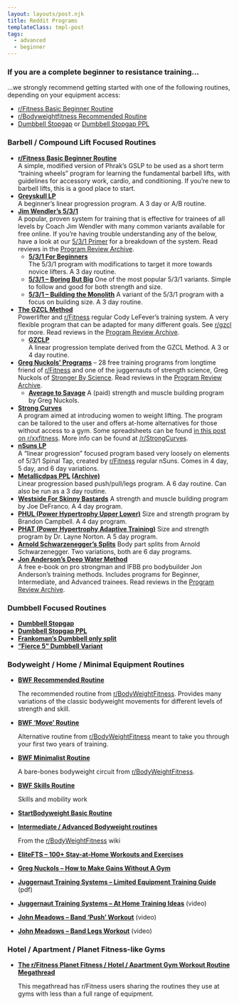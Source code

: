 ```yaml
---
layout: layouts/post.njk
title: Reddit Programs
templateClass: tmpl-post
tags:
  - advanced
  - beginner
---
```


### If you are a complete beginner to resistance training…

…we strongly recommend getting started with one of the following routines, depending on your equipment access:

* [r/Fitness Basic Beginner Routine](https://thefitness.wiki/routines/r-fitness-basic-beginner-routine/)
* [r/Bodyweightfitness Recommended Routine](http://old.reddit.com/r/bodyweightfitness/wiki/kb/recommended_routine)
* [Dumbbell Stopgap](http://old.reddit.com/r/Fitness/comments/zc0uy/a_beginner_dumbbell_program_the_dumbbell_stopgap/) or [Dumbbell Stopgap PPL](http://old.reddit.com/r/Fitness/comments/2e79y4/dumbbell_ppl_proposed_alternative_to_dumbbell/)


### Barbell / Compound Lift Focused Routines

* [**r/Fitness Basic Beginner Routine**](https://thefitness.wiki/routines/r-fitness-basic-beginner-routine/)  
     A simple, modified version of Phrak’s GSLP to be used as a short term “training wheels” program for learning the fundamental barbell lifts, with guidelines for accessory work, cardio, and conditioning. If you’re new to barbell lifts, this is a good place to start.
* **[Greyskull LP](http://strengthvillain.myshopify.com/collections/ebooks/products/greyskull-lp-third-edition)**  
     A beginner’s linear progression program. A 3 day or A/B routine.
* **[Jim Wendler’s 5/3/1](https://jimwendler.com/collections/books-programs)**  
     A popular, proven system for training that is effective for trainees of all levels by Coach Jim Wendler with many common variants available for free online. If you’re having trouble understanding any of the below, have a look at our [5/3/1 Primer](https://thefitness.wiki/5-3-1-primer/) for a breakdown of the system. Read reviews in the [Program Review Archive](https://thefitness.wiki/intermediate-advanced-resources/program-review-archive/#531). 
    * **[5/3/1 For Beginners](https://thefitness.wiki/routines/5-3-1-for-beginners/)**  
         The 5/3/1 program with modifications to target it more towards novice lifters. A 3 day routine.
    * **[5/3/1 – Boring But Big](https://jimwendler.com/blogs/jimwendler-com/101077382-boring-but-big)**
         One of the most popular 5/3/1 variants. Simple to follow and good for both strength and size.
    * **[5/3/1 – Building the Monolith](https://jimwendler.com/blogs/jimwendler-com/101078918-building-the-monolith-5-3-1-for-size)**
         A variant of the 5/3/1 program with a focus on building size. A 3 day routine. 
* **[The GZCL Method](http://swoleateveryheight.blogspot.com/2014/07/the-gzcl-method-simplified_13.html)**  
     Powerlifter and [r/Fitness](https://www.reddit.com/r/Fitness) regular Cody LeFever’s training system. A very flexible program that can be adapted for many different goals. See [r/gzcl](https://www.reddit.com/r/gzcl) for more. Read reviews in the [Program Review Archive](https://thefitness.wiki/intermediate-advanced-resources/program-review-archive/#GZCL_Cody_Lefever). 
    * [**GZCLP** ](https://thefitness.wiki/routines/gzclp/)  
         A linear progression template derived from the GZCL Method. A 3 or 4 day routine. 
* **[Greg Nuckols’ Programs](https://www.strongerbyscience.com/train-smarter/)** – 28 free training programs from longtime friend of [r/Fitness](https://www.reddit.com/r/Fitness) and one of the juggernauts of strength science, Greg Nuckols of [Stronger By Science](http://www.strongerbyscience.com/). Read reviews in the [Program Review Archive](https://thefitness.wiki/intermediate-advanced-resources/program-review-archive/#Greg_Nuckols_Stronger_By_Science). 
    * [**Average to Savage**](https://www.strongerbyscience.com/training-toolkit/)
         A (paid) strength and muscle building program by Greg Nuckols. 
* **[Strong Curves](https://www.amazon.com/Strong-Curves-Womans-Building-Better/dp/1936608642)**  
     A program aimed at introducing women to weight lifting. The program can be tailored to the user and offers at-home alternatives for those without access to a gym. Some spreadsheets can be found [in this post on r/xxfitness](https://www.reddit.com/r/xxfitness/comments/3k7e47/ok_the_color_coded_google_excel_strong_curve/). More info can be found at [/r/StrongCurves](https://www.reddit.com/r/StrongCurves).
* **[nSuns LP](https://thefitness.wiki/routines/nsuns-lp/)**  
     A “linear progression” focused program based very loosely on elements of 5/3/1 Spinal Tap, created by [r/Fitness](https://www.reddit.com/r/Fitness) regular nSuns. Comes in 4 day, 5 day, and 6 day variations.
* **[Metallicdpas PPL](https://www.reddit.com/r/Fitness/comments/37ylk5/a_linear_progression_based_ppl_program_for/) [(Archive)](http://archive.is/gMUfM)**  
     Linear progression based push/pull/legs program. A 6 day routine. Can also be run as a 3 day routine.
* **[Westside For Skinny Bastards](https://www.defrancostraining.com/articles/38-articles/65-westside-for-skinny-bastards-part3.html)** 
     A strength and muscle building program by Joe DeFranco. A 4 day program.
* **[PHUL (Power Hypertrophy Upper Lower)](https://www.muscleandstrength.com/workouts/phul-workout)**
    Size and strength program by Brandon Campbell. A 4 day program.
* **[PHAT (Power Hypertrophy Adaptive Training)](http://simplyshredded.com/mega-feature-layne-norton-training-series-full-powerhypertrophy-routine-updated-2011.html)** 
     Size and strength program by Dr. Layne Norton. A 5 day program.
* **[Arnold Schwarzenegger’s Splits](https://www.muscleandstrength.com/workouts/arnold-schwarzenegger-volume-workout-routines)**
     Body part splits from Arnold Schwarzenegger. Two variations, both are 6 day programs.
* [**Jon Anderson’s Deep Water Method**](https://www.deepwatermethod.com/sample-workout-form)  
     A free e-book on pro strongman and IFBB pro bodybuilder Jon Anderson’s training methods. Includes programs for Beginner, Intermediate, and Advanced trainees. Read reviews in the [Program Review Archive](https://thefitness.wiki/intermediate-advanced-resources/program-review-archive/#Jon_Anderson_Deep_Water).

### Dumbbell Focused Routines

* **[Dumbbell Stopgap](http://old.reddit.com/r/Fitness/comments/zc0uy/a_beginner_dumbbell_program_the_dumbbell_stopgap/)**
* **[Dumbbell Stopgap PPL](http://old.reddit.com/r/Fitness/comments/2e79y4/dumbbell_ppl_proposed_alternative_to_dumbbell/)**
* **[Frankoman’s Dumbbell only split](https://www.muscleandstrength.com/workouts/frankoman-dumbbell-only-split.html)**
* [**“Fierce 5” Dumbbell Variant**](https://forum.bodybuilding.com/showthread.php?p=1266579671#post1266579671)

### Bodyweight / Home / Minimal Equipment Routines

* **[BWF Recommended Routine](http://old.reddit.com/r/bodyweightfitness/wiki/kb/recommended_routine)**   

    The recommended routine from [r/BodyWeightFitness](https://www.reddit.com/r/BodyWeightFitness). Provides many variations of the classic bodyweight movements for different levels of strength and skill.

* **[BWF ‘Move’ Routine](https://old.reddit.com/r/bodyweightfitness/wiki/move)**   

    Alternative routine from [r/BodyWeightFitness](https://www.reddit.com/r/BodyWeightFitness) meant to take you through your first two years of training.

* **[BWF Minimalist Routine](https://old.reddit.com/r/bodyweightfitness/wiki/minroutine)**   

    A bare-bones bodyweight circuit from [r/BodyWeightFitness](https://www.reddit.com/r/BodyWeightFitness).

* **[BWF Skills Routine](https://old.reddit.com/r/bodyweightfitness/wiki/kb/skillday)**   

    Skills and mobility work

* **[StartBodyweight Basic Routine](http://www.startbodyweight.com/p/start-bodyweight-basic-routine.html)**
* **[Intermediate / Advanced Bodyweight routines](https://old.reddit.com/r/bodyweightfitness/wiki/index#wiki_intermediate_to_advanced)**  

    From the [r/BodyWeightFitness](https://www.reddit.com/r/BodyWeightFitness) wiki

* **[EliteFTS – 100+ Stay-at-Home Workouts and Exercises](https://www.elitefts.com/education/home-gym-and-at-home-workouts/)**
* **[Greg Nuckols – How to Make Gains Without A Gym](https://www.strongerbyscience.com/no-gym/)**
* **[Juggernaut Training Systems – Limited Equipment Training Guide](https://cdn.jtsstrength.com/wp-content/uploads/2020/03/24145846/JTSStrength_Limited_Equipment_Training_Guide_reduced.pdf)** (pdf)
* **[Juggernaut Training Systems – At Home Training Ideas](https://youtu.be/RiKUdvq6DDU)** (video)
* **[John Meadows – Band ‘Push’ Workout](https://youtu.be/pjeudmtmEU4)** (video)
* [**John Meadows – Band Legs Workout**](https://www.youtube.com/watch?v=1gdtNBHwDkY) (video)

### Hotel / Apartment / Planet Fitness-like Gyms

* [**The r/Fitness Planet Fitness / Hotel / Apartment Gym Workout Routine Megathread**](https://www.reddit.com/r/Fitness/comments/9ldxy3/planet_fitness_hotel_apartment_gym_workout/)  

    This megathread has r/Fitness users sharing the routines they use at gyms with less than a full range of equipment.